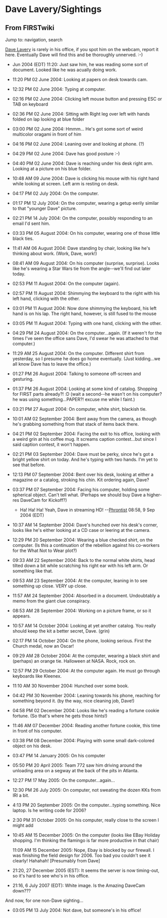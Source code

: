 # Dave Lavery/Sightings

## From FIRSTwiki

Jump to: navigation, search

[Dave Lavery](Dave_Lavery "Dave Lavery") is rarely in his office, if you spot him on the webcam, report it here. Eventually Dave will find this and be thoroughly unnerved. :-)

- Jun 2004 (EDT) 11:20: Just saw him, he was reading some sort of document. Looked like he was acually doing work.
- 11:20 PM 02 June 2004: Looking at papers on desk towards cam.
- 12:32 PM 02 June 2004: Typing at computer.
- 02:16 PM 02 June 2004: Clicking left mouse button and pressing ESC or TAB on keyboard
- 02:36 PM 02 June 2004: Sitting with Right leg over left with hands folded on lap looking at blue folder
- 03:00 PM 02 June 2004: Hmmm... He's got some sort of weird multicolor oragami in front of him
- 04:16 PM 02 June 2004: Leaning over and looking at phone. (?)
- 04:29 PM 02 June 2004: Dave has good posture :-)
- 04:40 PM 02 June 2004: Dave is reaching under his desk right arm. Looking at a picture on his blue folder.
- 10:48 AM 09 June 2004: Dave is clicking his mouse with his right hand while looking at screen. Left arm is resting on desk.
- 04:17 PM 02 July 2004: On the computer.
- 01:17 PM 12 July 2004: On the computer, wearing a getup eerily similar to that "younger Dave" picture.
- 02:21 PM 14 July 2004: On the computer, possibly responding to an email I'd sent him.
- 03:33 PM 05 August 2004: On his computer, wearing one of those little black ties.
- 11:41 AM 06 August 2004: Dave standing by chair, looking like he's thinking about work. (Work, Dave, work!)
- 08:41 AM 09 August 2004: On his computer (surprise, surprise). Looks like he's wearing a Star Wars tie from the angle--we'll find out later today.
- 02:53 PM 11 August 2004: On the computer (again).
- 02:57 PM 11 August 2004: Shimmying the keyboard to the right with his left hand, clicking with the other.
- 03:01 PM 11 August 2004: Now done shimmying the keyboard, his left hand is on his lap. The right hand, however, is still fused to the mouse
- 03:05 PM 11 August 2004: Typing with one hand, clicking with the other.
- 04:29 PM 24 August 2004: On the computer...again. (If it weren't for the times I've seen the office sans Dave, I'd swear he was attached to that computer.)
- 11:29 AM 25 August 2004: On the computer. Different shirt from yesterday, so I presume he does go home eventually. (Just kidding...we all know Dave has to leave the office.)
- 01:27 PM 26 August 2004: Talking to someone off-screen and gesturing.
- 01:37 PM 26 August 2004: Looking at some kind of catalog. Shopping for FIRST parts already?! :D (wait a second--he wasn't on his computer? he was using something...PAPER?! excuse me while I faint.)
- 03:21 PM 27 August 2004: On computer, white shirt, blackish tie.
- 10:01 AM 02 September 2004: Bent away from the camera, as though he's grabbing something from that stack of items back there.
- 04:21 PM 02 September 2004: Facing the exit to his office, looking with a weird grin at his coffee mug. It screams caption contest...but since I said caption contest, it won't happen.
- 02:21 PM 03 September 2004: Dave must be perky, since he's got a bright yellow shirt on today. And he's typing with two hands. I'm yet to see that before.
- 12:13 PM 07 September 2004: Bent over his desk, looking at either a magazine or a catalog, stroking his chin. Kit ordering again, Dave?
- 03:37 PM 07 September 2004: Facing his computer, holding some spherical object. Can't tell what. (Perhaps we should buy Dave a higher-res DaveCam for Kickoff?) 

  - Ha! Ha! Ha! Yeah, Dave in streaming HD! --[Phrontist](User:Phrontist "User:Phrontist") 08:58, 9 Sep 2004 (EDT)

- 10:37 AM 14 September 2004: Dave's hunched over his desk's corner, looks like he's either looking at a CD case or leering at the camera.
- 12:29 PM 20 September 2004: Wearing a blue checked shirt, on the computer. (Is this a continuation of the rebellion against his co-workers for the What Not to Wear plot?)
- 09:33 AM 22 September 2004: Back to the normal white shirts, head tilted down a bit while scratching his right ear with his left arm. Or something like that.
- 09:53 AM 23 September 2004: At the computer, leaning in to see something up close. VERY up close.
- 11:57 AM 24 September 2004: Absorbed in a document. Undoubtably a memo from the giant clue conspiracy.
- 08:53 AM 28 September 2004: Working on a picture frame, or so it appears.
- 10:57 AM 14 October 2004: Looking at yet another catalog. You really should keep the kit a better secret, Dave. (grin)
- 02:17 PM 14 October 2004: On the phone, looking serious. First the Church medal, now an Oscar!
- 09:29 AM 28 October 2004: At the computer, wearing a black shirt and (perhaps) an orange tie. Halloween at NASA. Rock, rock on.
- 12:57 PM 29 October 2004: At the computer again. He must go through keyboards like Kleenex.
- 11:10 AM 30 November 2004: Hunched over some book.
- 04:42 PM 30 November 2004: Leaning towards his phone, reaching for something beyond it. (by the way, nice cleaning job, Dave!)
- 04:58 PM 02 December 2004: Looks like he's reading a fortune cookie fortune. (So that's where he gets those hints!)
- 11:46 AM 07 December 2004: Reading another fortune cookie, this time in front of his computer.
- 03:38 PM 08 December 2004: Playing with some small dark-colored object on his desk.
- 03:47 PM 14 January 2005: On his computer
- 05:50 PM 20 April 2005: Team 772 saw him driving around the unloading area on a segway at the back of the pits in Atlanta.
- 12:27 PM 17 May 2005: On the computer...again...
- 12:30 PM 26 July 2005: On computer, not sweating the dozen KKs from IRI a bit.
- 4:13 PM 20 September 2005: On the computer...typing something. Nice laptop. Is he writing code for 2006?
- 2:30 PM 31 October 2005: On his computer, really close to the screen I might add
- 10:45 AM 15 December 2005: On the computer (looks like EBay Holiday shopping. I'm thinking the flamingo is far more productive in that chair)

  11:09 AM 15 December 2005: Nope, Ebay is blocked by our firewall. I was finishing the field design for 2006\. Too bad you couldn't see it clearly! Hahahah! [Presumably from Dave]

- 21:20, 27 December 2005 (EST): It seems the server is now timing-out, so it's hard to see who's in his office.
- 21:16, 6 July 2007 (EDT): White image. Is the Amazing DaveCam down???

And now, for one non-Dave sighting...

- 03:05 PM 13 July 2004: Not dave, but someone's in his office!
